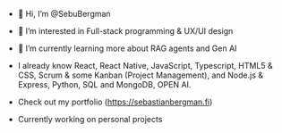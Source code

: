 - 👋 Hi, I’m @SebuBergman
- 👀 I’m interested in Full-stack programming & UX/UI design
- 🌱 I’m currently learning more about RAG agents and Gen AI
- I already know React, React Native, JavaScript, Typescript, HTML5 & CSS, Scrum & some Kanban (Project Management), and Node.js & Express, Python, SQL and MongoDB, OPEN AI.

- Check out my portfolio (https://sebastianbergman.fi)
- Currently working on personal projects

<!---
SebuBergman/SebuBergman is a ✨ special ✨ repository because its `README.md` (this file) appears on your GitHub profile.
You can click the Preview link to take a look at your changes.
--->
